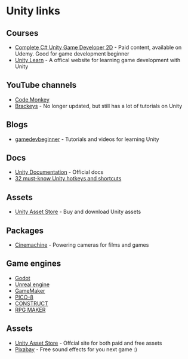 # Unity links

## Courses
- [Complete C# Unity Game Developer 2D](https://www.udemy.com/course/unitycourse/) - Paid content, available on Udemy. Good for game development beginner
- [Unity Learn](https://learn.unity.com/) - A offical website for learning game development with Unity

## YouTube channels
- [Code Monkey](https://www.youtube.com/c/CodeMonkeyUnity)
- [Brackeys](https://www.youtube.com/c/Brackeys/featured) - No longer updated, but still has a lot of tutorials on Unity

## Blogs
- [gamedevbeginner](https://gamedevbeginner.com/) - Tutorials and videos for learning Unity

## Docs
- [Unity Documentation](https://docs.unity3d.com/Manual/index.html) - Official docs
- [32 must-know Unity hotkeys and shortcuts](https://www.evercast.us/blog/unity-hotkeys-shortcuts)

## Assets

- [Unity Asset Store](https://assetstore.unity.com/) - Buy and download Unity assets

## Packages
- [Cinemachine](https://unity.com/unity/features/editor/art-and-design/cinemachine) - Powering cameras for films and games

## Game engines
- [Godot](https://godotengine.org/)
- [Unreal engine](https://www.unrealengine.com/en-US)
- [GameMaker](https://gamemaker.io/en/gamemaker)
- [PICO-8](https://www.lexaloffle.com/pico-8.php)
- [CONSTRUCT](https://www.construct.net/en)
- [RPG MAKER](https://www.rpgmakerweb.com/)

## Assets
- [Unity Asset Store](https://assetstore.unity.com/) - Offcial site for both paid and free assets
- [Pixabay](https://pixabay.com/sound-effects/) - Free sound effects for you next game :)

